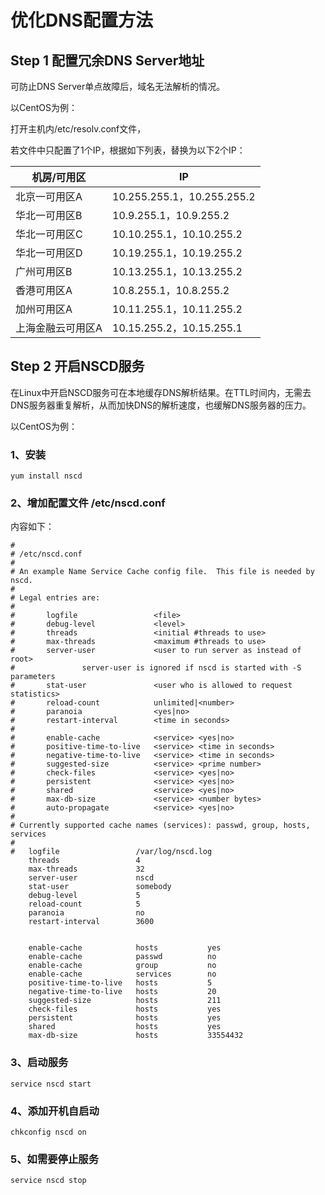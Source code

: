 # 优化DNS配置方法

## Step 1  配置冗余DNS Server地址

可防止DNS Server单点故障后，域名无法解析的情况。

以CentOS为例：

打开主机内/etc/resolv.conf文件，

若文件中只配置了1个IP，根据如下列表，替换为以下2个IP：

| 机房/可用区    | IP                        |
| --------- | ------------------------- |
| 北京一可用区A   | 10.255.255.1，10.255.255.2 |
| 华北一可用区B   | 10.9.255.1，10.9.255.2     |
| 华北一可用区C   | 10.10.255.1，10.10.255.2   |
| 华北一可用区D   | 10.19.255.1，10.19.255.2   |
| 广州可用区B    | 10.13.255.1，10.13.255.2   |
| 香港可用区A    | 10.8.255.1，10.8.255.2     |
| 加州可用区A    | 10.11.255.1，10.11.255.2   |
| 上海金融云可用区A | 10.15.255.2，10.15.255.1   |


## Step 2  开启NSCD服务

在Linux中开启NSCD服务可在本地缓存DNS解析结果。在TTL时间内，无需去DNS服务器重复解析，从而加快DNS的解析速度，也缓解DNS服务器的压力。

以CentOS为例：

### 1、安装

    yum install nscd

### 2、增加配置文件 /etc/nscd.conf

内容如下：

```
#
# /etc/nscd.conf
#
# An example Name Service Cache config file.  This file is needed by nscd.
#
# Legal entries are:
#
#       logfile                 <file>
#       debug-level             <level>
#       threads                 <initial #threads to use>
#       max-threads             <maximum #threads to use>
#       server-user             <user to run server as instead of root>
#               server-user is ignored if nscd is started with -S parameters
#       stat-user               <user who is allowed to request statistics>
#       reload-count            unlimited|<number>
#       paranoia                <yes|no>
#       restart-interval        <time in seconds>
#
#       enable-cache            <service> <yes|no>
#       positive-time-to-live   <service> <time in seconds>
#       negative-time-to-live   <service> <time in seconds>
#       suggested-size          <service> <prime number>
#       check-files             <service> <yes|no>
#       persistent              <service> <yes|no>
#       shared                  <service> <yes|no>
#       max-db-size             <service> <number bytes>
#       auto-propagate          <service> <yes|no>
#
# Currently supported cache names (services): passwd, group, hosts, services
#
#   logfile                 /var/log/nscd.log
    threads                 4
    max-threads             32
    server-user             nscd
    stat-user               somebody
    debug-level             5
    reload-count            5
    paranoia                no
    restart-interval        3600


    enable-cache            hosts           yes
    enable-cache            passwd          no
    enable-cache            group           no
    enable-cache            services        no
    positive-time-to-live   hosts           5
    negative-time-to-live   hosts           20
    suggested-size          hosts           211
    check-files             hosts           yes
    persistent              hosts           yes
    shared                  hosts           yes
    max-db-size             hosts           33554432
```

### 3、启动服务

    service nscd start

### 4、添加开机自启动

    chkconfig nscd on

### 5、如需要停止服务

    service nscd stop
